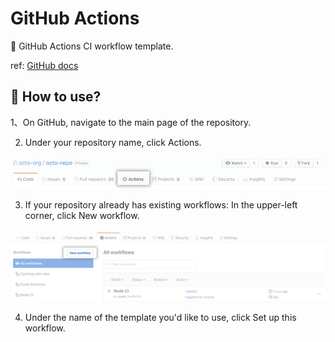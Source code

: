 # GitHub Actions

🤖 GitHub Actions CI workflow template.

ref: [GitHub docs](https://docs.github.com/en/free-pro-team@latest/actions/learn-github-actions/sharing-workflows-with-your-organization)

## 💬 How to use?

1、On GitHub, navigate to the main page of the repository.

2. Under your repository name, click Actions.

![](./assets/image/actions-tab.png)

3. If your repository already has existing workflows: In the upper-left corner, click New workflow.

![](./assets/image/actions-new-workflow.png)

4. Under the name of the template you'd like to use, click Set up this workflow.

